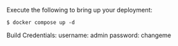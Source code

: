 Execute the following to bring up your deployment:

```
$ docker compose up -d
```

Build Credentials:
    username: admin
    password: changeme

